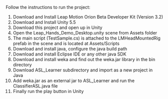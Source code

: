 Follow the instructions to run the project:
1. Download and Install Leap Motion Orion Beta Developer Kit (Version 3.2)
2. Download and Install Unity 5.5
3. Download this project and open up in Unity
4. Open the Leap_Hands_Demo_Desktop.unity scene from Assets folder
5. The main script (TestSample.cs) is attached to the LMHeadMountedRig prefab in the scene and is located at Assets/Scripts
6. Download and install java, configure the java build path
7. Download and install Eclipse IDE or any other java SDK
8. Download and install weka and find out the weka.jar library in the bin directory
9. Download ASL_Learner subdirectory and import as a new project in Java
10. Add weka.jar as an external jar to ASL_Learner and run the ClassifierASL.java file
11. Finally run the play button in Unity
